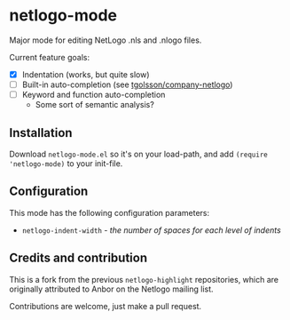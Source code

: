 
netlogo-mode
=================

Major mode for editing NetLogo .nls and .nlogo files. 

Current feature goals:

- [X] Indentation (works, but quite slow)
- [ ] Built-in auto-completion (see [tgolsson/company-netlogo](https://github.com/tgolsson/company-netlogo))
- [ ] Keyword and function auto-completion 
  - Some sort of semantic analysis?

## Installation

Download `netlogo-mode.el` so it's on your load-path, and add `(require 'netlogo-mode)` to your init-file.

## Configuration

This mode has the following configuration parameters:

- `netlogo-indent-width` - *the number of spaces for each level of indents*

## Credits and contribution

This is a fork from the previous `netlogo-highlight` repositories, which are originally attributed to  Anbor on the Netlogo mailing list.

Contributions are welcome, just make a pull request.
